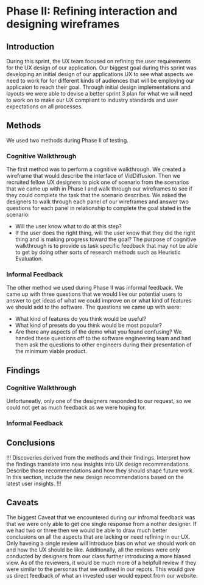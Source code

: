# Phase II: Refining interaction and designing wireframes

## Introduction

During this sprint, the UX team focused on refining the user requirements for the UX design of our application. Our biggest goal during this sprint was developing an initial design of our applications UX to see what aspects we need to work for for different kinds of audiences that will be employing our applicaion to reach their goal. Through initial design implementations and layouts we were able to devise a better sprint 3 plan for what we will need to work on to make our UX compliant to industry standards and user expectations on all processes.

## Methods

<!---
!!! Describe research methods you used to discover new insights, which explains the purpose of each. Provide enough detail that someone would be able to faithfully reproduce your research. !!!
--->
We used two methods during Phase II of testing.
### Cognitive Walkthrough
The first method was to perform a cognitive walkthrough. We created a wireframe that would describe the interface of VidDiffusion. Then we recruited fellow UX designers to pick one of scenario from the scenarios that we came up with in Phase I and walk through our wireframes to see if they could complete the task that the scenario describes. We asked the designers to walk through each panel of our wireframes and answer two questions for each panel in relationship to complete the goal stated in the scenario:
- Will the user know what to do at this step?
- If the user does the right thing, will the user know that they did the right thing and is making progress toward the goal?
The purpose of cognitive walkthrough is to provide us task specific feedback that may not be able to get by doing other sorts of research methods such as Heuristic Evaluation.
### Informal Feedback
The other method we used during Phase II was informal feedback. We came up with three questions that we would like our potential users to answer to get ideas of what we could improve on or what kind of features we should add to the software. The questions we came up with were:
- What kind of features do you think would be useful?
- What kind of presets do you think would be most popular?
- Are there any aspects of the demo what you found confusing?
We handed these questions off to the software engineering team and had them ask the questions to other engineers during their presentation of the minimum viable product.


## Findings

<!---
!!! For each research method, detail each of the findings point-by-point to clarify new discoveries of users' needs !!!
--->
### Cognitive Walkthrough
Unfortuneatly, only one of the designers responded to our request, so we could not get as much feedback as we were hoping for.
### Informal Feedback

## Conclusions

!!! Discoveries derived from the methods and their findings. Interpret how the findings translate into new insights into UX design recommendations. Describe those recommendations and how they should shape future work. In this section, include the new design recommendations based on the latest user insights. !!!

## Caveats

<!---  !!! Considerations and/or limitations to the methods you chose and the findings/conclusions drawn from them. In other words, give warnings if there are limitations to your research such as not being able to find enough users of a particular demographic, the methods not being able to expose certain information, assumptions you made, etc. !!! --->

The biggest Caveat that we encountered during our infromal feedback was that we were only able to get one single response from a nother designer. If we had two or three then we would be able to draw much better conclusions on all the aspects that are lacking or need refining in our UX. Only haveing a single review will introduce bias on what we should work on and how the UX should be like. Additionally, all the reviews were only conducted by designers from our class further introducing a more biased view. As of the reviewers, it would be much more of a helpfull review if they were similar to the personas that we outlined in our repots. This would give us direct feedback of what an invested user would expect from our website. 
